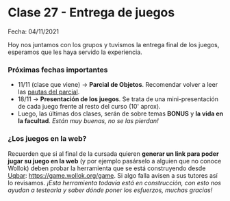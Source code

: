 # Clase 27 - Entrega de juegos

Fecha: 04/11/2021

Hoy nos juntamos con los grupos y tuvismos la entrega final de los juegos, esperamos que les haya servido la experiencia.


### Próximas fechas importantes
- 11/11 (clase que viene) -> **Parcial de Objetos**. Recomendar volver a leer las [pautas del parcial](https://docs.google.com/document/d/1Z4JKRK4F_HavhwBCmfbxcLzsur_Bg-kBK5nW575htms/edit).
- 18/11 -> **Presentación de los juegos**. Se trata de una mini-presentación de cada juego frente al resto del curso (10' aprox).
- Luego, las últimas dos clases, serán de sobre temas **BONUS** y **la vida en la facultad**. _Están muy buenas, no se las pierdan!_


### ¿Los juegos en la web?

Recuerden que si al final de la cursada quieren **generar un link para poder jugar su juego en la web** (y por ejemplo pasárselo a alguien que no conoce Wollok) deben probar la herramienta que se está construyendo desde [Uqbar](http://uqbar.org/): https://game.wollok.org/game. Si algo falla avisen a sus tutores así lo revisamos.
_¡Esta herramienta todavía está en construcción, con esto nos ayudan a testearla y saber dónde poner los esfuerzos, muchas gracias!_
